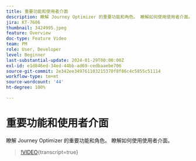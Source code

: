 ```yaml
---
title: 重要功能和使用者介面
description: 瞭解 Journey Optimizer 的重要功能和角色。 瞭解如何使用使用者介面。
jira: KT-7606
thumbnail: 3424995.jpeg
feature: Overview
doc-type: Feature Video
team: PM
role: User, Developer
level: Beginner
last-substantial-update: 2024-01-29T00:00:00Z
exl-id: e1d846ed-34ed-44bb-ad69-cedbaaebe706
source-git-commit: 2e342ee349761103215370f8f86c4c5855c51114
workflow-type: tm+mt
source-wordcount: '44'
ht-degree: 100%

---
```


# 重要功能和使用者介面

瞭解 Journey Optimizer 的重要功能和角色。 瞭解如何使用使用者介面。

>[!VIDEO](https://video.tv.adobe.com/v/3424995?quality=12&learn=on){transcript=true}
